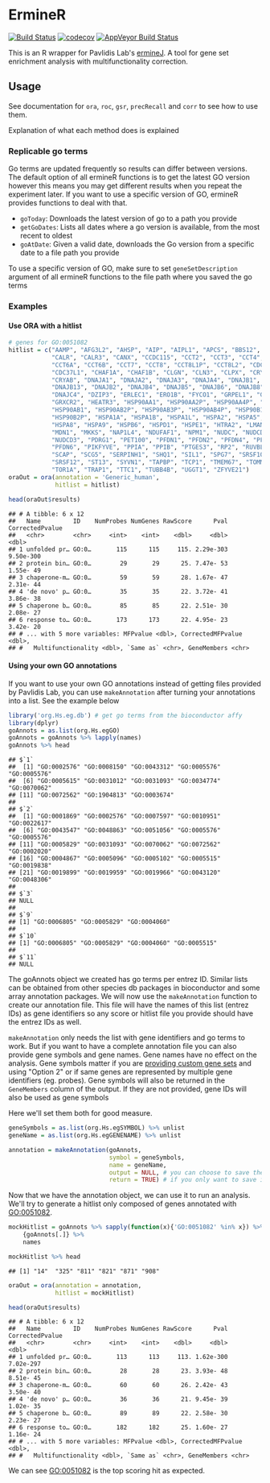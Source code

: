 
ErmineR
=======

[![Build Status](https://travis-ci.org/PavlidisLab/ermineR.svg?branch=master)](https://travis-ci.org/PavlidisLab/ermineR) [![codecov](https://codecov.io/gh/PavlidisLab/ermineR/branch/master/graph/badge.svg)](https://codecov.io/gh/PavlidisLab/ermineR) [![AppVeyor Build Status](https://ci.appveyor.com/api/projects/status/github/PavlidisLab/ermineR?branch=master&svg=true)](https://ci.appveyor.com/project/PavlidisLab/ermineR)

This is an R wrapper for Pavlidis Lab's [ermineJ](http://erminej.msl.ubc.ca/). A tool for gene set enrichment analysis with multifunctionality correction.

Usage
-----

See documentation for `ora`, `roc`, `gsr`, `precRecall` and `corr` to see how to use them.

Explanation of what each method does is explained

### Replicable go terms

Go terms are updated frequently so results can differ between versions. The default option of all ermineR functions is to get the latest GO version however this means you may get different results when you repeat the experiment later. If you want to use a specific version of GO, ermineR provides functions to deal with that.

-   `goToday`: Downloads the latest version of go to a path you provide
-   `getGoDates`: Lists all dates where a go version is available, from the most recent to oldest
-   `goAtDate`: Given a valid date, downloads the Go version from a specific date to a file path you provide

To use a specific version of GO, make sure to set `geneSetDescription` argument of all ermineR functions to the file path where you saved the go terms

### Examples

#### Use ORA with a hitlist

``` r
# genes for GO:0051082
hitlist = c("AAMP", "AFG3L2", "AHSP", "AIP", "AIPL1", "APCS", "BBS12", 
            "CALR", "CALR3", "CANX", "CCDC115", "CCT2", "CCT3", "CCT4", "CCT5", 
            "CCT6A", "CCT6B", "CCT7", "CCT8", "CCT8L1P", "CCT8L2", "CDC37", 
            "CDC37L1", "CHAF1A", "CHAF1B", "CLGN", "CLN3", "CLPX", "CRYAA", 
            "CRYAB", "DNAJA1", "DNAJA2", "DNAJA3", "DNAJA4", "DNAJB1", "DNAJB11", 
            "DNAJB13", "DNAJB2", "DNAJB4", "DNAJB5", "DNAJB6", "DNAJB8", 
            "DNAJC4", "DZIP3", "ERLEC1", "ERO1B", "FYCO1", "GRPEL1", "GRPEL2", 
            "GRXCR2", "HEATR3", "HSP90AA1", "HSP90AA2P", "HSP90AA4P", "HSP90AA5P", 
            "HSP90AB1", "HSP90AB2P", "HSP90AB3P", "HSP90AB4P", "HSP90B1", 
            "HSP90B2P", "HSPA1A", "HSPA1B", "HSPA1L", "HSPA2", "HSPA5", "HSPA6", 
            "HSPA8", "HSPA9", "HSPB6", "HSPD1", "HSPE1", "HTRA2", "LMAN1", 
            "MDN1", "MKKS", "NAP1L4", "NDUFAF1", "NPM1", "NUDC", "NUDCD2", 
            "NUDCD3", "PDRG1", "PET100", "PFDN1", "PFDN2", "PFDN4", "PFDN5", 
            "PFDN6", "PIKFYVE", "PPIA", "PPIB", "PTGES3", "RP2", "RUVBL2", 
            "SCAP", "SCG5", "SERPINH1", "SHQ1", "SIL1", "SPG7", "SRSF10", 
            "SRSF12", "ST13", "SYVN1", "TAPBP", "TCP1", "TMEM67", "TOMM20", 
            "TOR1A", "TRAP1", "TTC1", "TUBB4B", "UGGT1", "ZFYVE21")
oraOut = ora(annotation = 'Generic_human',
             hitlist = hitlist)

head(oraOut$results)
```

    ## # A tibble: 6 x 12
    ##   Name         ID    NumProbes NumGenes RawScore      Pval CorrectedPvalue
    ##   <chr>        <chr>     <int>    <int>    <dbl>     <dbl>           <dbl>
    ## 1 unfolded pr… GO:0…       115      115     115. 2.29e-303       9.50e-300
    ## 2 protein bin… GO:0…        29       29      25. 7.47e- 53       1.55e- 49
    ## 3 chaperone-m… GO:0…        59       59      28. 1.67e- 47       2.31e- 44
    ## 4 'de novo' p… GO:0…        35       35      22. 3.72e- 41       3.86e- 38
    ## 5 chaperone b… GO:0…        85       85      22. 2.51e- 30       2.08e- 27
    ## 6 response to… GO:0…       173      173      22. 4.95e- 23       3.42e- 20
    ## # ... with 5 more variables: MFPvalue <dbl>, CorrectedMFPvalue <dbl>,
    ## #   Multifunctionality <dbl>, `Same as` <chr>, GeneMembers <chr>

#### Using your own GO annotations

If you want to use your own GO annotations instead of getting files provided by Pavlidis Lab, you can use `makeAnnotation` after turning your annotations into a list. See the example below

``` r
library('org.Hs.eg.db') # get go terms from the bioconductor affy 
library(dplyr)
goAnnots = as.list(org.Hs.egGO)
goAnnots = goAnnots %>% lapply(names)
goAnnots %>% head
```

    ## $`1`
    ##  [1] "GO:0002576" "GO:0008150" "GO:0043312" "GO:0005576" "GO:0005576"
    ##  [6] "GO:0005615" "GO:0031012" "GO:0031093" "GO:0034774" "GO:0070062"
    ## [11] "GO:0072562" "GO:1904813" "GO:0003674"
    ## 
    ## $`2`
    ##  [1] "GO:0001869" "GO:0002576" "GO:0007597" "GO:0010951" "GO:0022617"
    ##  [6] "GO:0043547" "GO:0048863" "GO:0051056" "GO:0005576" "GO:0005576"
    ## [11] "GO:0005829" "GO:0031093" "GO:0070062" "GO:0072562" "GO:0002020"
    ## [16] "GO:0004867" "GO:0005096" "GO:0005102" "GO:0005515" "GO:0019838"
    ## [21] "GO:0019899" "GO:0019959" "GO:0019966" "GO:0043120" "GO:0048306"
    ## 
    ## $`3`
    ## NULL
    ## 
    ## $`9`
    ## [1] "GO:0006805" "GO:0005829" "GO:0004060"
    ## 
    ## $`10`
    ## [1] "GO:0006805" "GO:0005829" "GO:0004060" "GO:0005515"
    ## 
    ## $`11`
    ## NULL

The goAnnots object we created has go terms per entrez ID. Similar lists can be obtained from other species db packages in bioconductor and some array annotation packages. We will now use the `makeAnnotation` function to create our annotation file. This file will have the names of this list (entrez IDs) as gene identifiers so any score or hitlist file you provide should have the entrez IDs as well.

`makeAnnotation` only needs the list with gene identifiers and go terms to work. But if you want to have a complete annotation file you can also provide gene symbols and gene names. Gene names have no effect on the analysis. Gene symbols matter if you are [providing custom gene sets](http://erminej.msl.ubc.ca/help/input-files/gene-sets/) and using "Option 2" or if same genes are represented by multiple gene identifiers (eg. probes). Gene symbols will also be returned in the `GeneMembers` column of the output. If they are not provided, gene IDs will also be used as gene symbols

Here we'll set them both for good measure.

``` r
geneSymbols = as.list(org.Hs.egSYMBOL) %>% unlist
geneName = as.list(org.Hs.egGENENAME) %>% unlist

annotation = makeAnnotation(goAnnots,
                            symbol = geneSymbols,
                            name = geneName,
                            output = NULL, # you can choose to save the annotation to a file
                            return = TRUE) # if you only want to save it to a file, you don't need to return
```

Now that we have the annotation object, we can use it to run an analysis. We'll try to generate a hitlist only composed of genes annotated with <GO:0051082>.

``` r
mockHitlist = goAnnots %>% sapply(function(x){'GO:0051082' %in% x}) %>% 
    {goAnnots[.]} %>% 
    names

mockHitlist %>% head
```

    ## [1] "14"  "325" "811" "821" "871" "908"

``` r
oraOut = ora(annotation = annotation,
             hitlist = mockHitlist)

head(oraOut$results)
```

    ## # A tibble: 6 x 12
    ##   Name         ID    NumProbes NumGenes RawScore      Pval CorrectedPvalue
    ##   <chr>        <chr>     <int>    <int>    <dbl>     <dbl>           <dbl>
    ## 1 unfolded pr… GO:0…       113      113     113. 1.62e-300       7.02e-297
    ## 2 protein bin… GO:0…        28       28      23. 3.93e- 48       8.51e- 45
    ## 3 chaperone-m… GO:0…        60       60      26. 2.42e- 43       3.50e- 40
    ## 4 'de novo' p… GO:0…        36       36      21. 9.45e- 39       1.02e- 35
    ## 5 chaperone b… GO:0…        89       89      22. 2.58e- 30       2.23e- 27
    ## 6 response to… GO:0…       182      182      25. 1.60e- 27       1.16e- 24
    ## # ... with 5 more variables: MFPvalue <dbl>, CorrectedMFPvalue <dbl>,
    ## #   Multifunctionality <dbl>, `Same as` <chr>, GeneMembers <chr>

We can see <GO:0051082> is the top scoring hit as expected.
